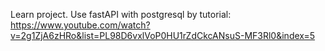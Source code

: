 Learn project.
Use fastAPI with postgresql by tutorial: https://www.youtube.com/watch?v=2g1ZjA6zHRo&list=PL98D6vxlVoP0HU1rZdCkcANsuS-MF3Rl0&index=5
